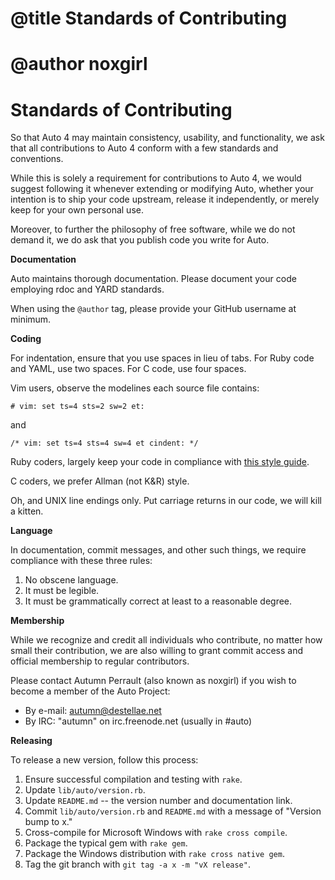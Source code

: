 # @title Standards of Contributing
# @author noxgirl

Standards of Contributing
=========================

So that Auto 4 may maintain consistency, usability, and functionality,
we ask that all contributions to Auto 4 conform with a few standards and
conventions.

While this is solely a requirement for contributions to Auto 4, we would
suggest following it whenever extending or modifying Auto, whether your
intention is to ship your code upstream, release it independently, or
merely keep for your own personal use.

Moreover, to further the philosophy of free software, while we do not
demand it, we do ask that you publish code you write for Auto.

**Documentation**

Auto maintains thorough documentation. Please document your code employing rdoc
and YARD standards. 

When using the `@author` tag, please provide your GitHub
username at minimum.

**Coding**

For indentation, ensure that you use spaces in lieu of tabs. For Ruby code and
YAML, use two spaces. For C code, use four spaces.

Vim users, observe the modelines each source file contains:

    # vim: set ts=4 sts=2 sw=2 et:

and

    /* vim: set ts=4 sts=4 sw=4 et cindent: */

Ruby coders, largely keep your code in compliance with [this style guide](https://github.com/bbatsov/ruby-style-guide).

C coders, we prefer Allman (not K&R) style.

Oh, and UNIX line endings only. Put carriage returns in our code, we will kill
a kitten.

**Language**

In documentation, commit messages, and other such things, we require compliance
with these three rules:

1. No obscene language.
2. It must be legible.
3. It must be grammatically correct at least to a reasonable degree.

**Membership**

While we recognize and credit all individuals who contribute, no matter how
small their contribution, we are also willing to grant commit access and
official membership to regular contributors.

Please contact Autumn Perrault (also known as noxgirl) if you wish to become
a member of the Auto Project:

+ By e-mail: autumn@destellae.net
+ By IRC: "autumn" on irc.freenode.net (usually in #auto)

**Releasing**

To release a new version, follow this process:

1. Ensure successful compilation and testing with `rake`.
2. Update `lib/auto/version.rb`.
3. Update `README.md` -- the version number and documentation link.
4. Commit `lib/auto/version.rb` and `README.md` with a message of "Version bump to x."
5. Cross-compile for Microsoft Windows with `rake cross compile`.
6. Package the typical gem with `rake gem`.
7. Package the Windows distribution with `rake cross native gem`.
8. Tag the git branch with `git tag -a x -m "vX release"`.

